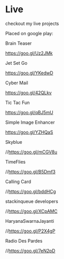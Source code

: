 # Live
checkout my live projects


Placed on google play:

Brain Teaser

https://goo.gl/Uz2JMk


Jet Set Go

https://goo.gl/YKedwD


Cyber Mail

https://goo.gl/42QLkv


Tic Tac Fun

https://goo.gl/qBJ5mU


Simple Image Enhancer

https://goo.gl/YZHQaS

Skyblue

//https://goo.gl/mCGV8u

TimeFlies

//https://goo.gl/B5Dmf3

Calling Card

//https://goo.gl/bddHCg

stackinqueue developers

//https://goo.gl/XCpAMC

HaryanaSwarnaJayanti

//https://goo.gl/P2X4gP

Radio Des Pardes

//https://goo.gl/7eN2pD

